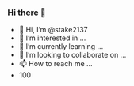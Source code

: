 ### Hi there 👋
- 👋 Hi, I’m @stake2137
- 👀 I’m interested in ...
- 🌱 I’m currently learning ...
- 💞️ I’m looking to collaborate on ...
- 📫 How to reach me ...
- 100
<!--
**Themanhdh/themanhdh** is a ✨ _special_ ✨ repository because its `README.md` (this file) appears on your GitHub profile.


